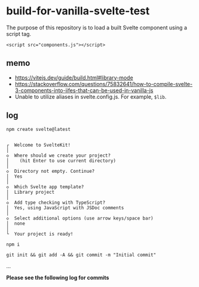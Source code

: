 # build-for-vanilla-svelte-test

The purpose of this repository is to load a built Svelte component using a script tag.

`<script src="components.js"></script>`

## memo

- https://vitejs.dev/guide/build.html#library-mode
- https://stackoverflow.com/questions/75832641/how-to-compile-svelte-3-components-into-iifes-that-can-be-used-in-vanilla-js
- Unable to utilize aliases in svelte.config.js. For example, `$lib`.

## log

```
npm create svelte@latest      

```

```

┌  Welcome to SvelteKit!
│
◇  Where should we create your project?
│    (hit Enter to use current directory)
│
◇  Directory not empty. Continue?
│  Yes
│
◇  Which Svelte app template?
│  Library project
│
◇  Add type checking with TypeScript?
│  Yes, using JavaScript with JSDoc comments
│
◇  Select additional options (use arrow keys/space bar)
│  none
│
└  Your project is ready!

```

```
npm i
```

```
git init && git add -A && git commit -m "Initial commit"
```


...


**Please see the following log for commits**

